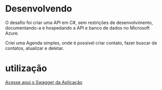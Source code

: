 # Desenvolvendo 
O desafio foi criar uma API em C#, sem restrições de desenvolvimento, documentando-a e hospedando a API e banco de dados no Microsoft Azure.

Criei uma Agenda simples, onde é possivel criar contato, fazer buscar de contatos, atualizar e deletar.



# utilização
[Acesse aqui o Swagger da Aplicação](https://agendadecontatosapi.azurewebsites.net/swagger/index.html)